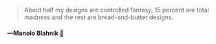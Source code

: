> About half my designs are controlled fantasy, 15 percent are total madness and the rest are bread-and-butter designs.
  #### —Manolo Blahnik [:scroll:](undefined)